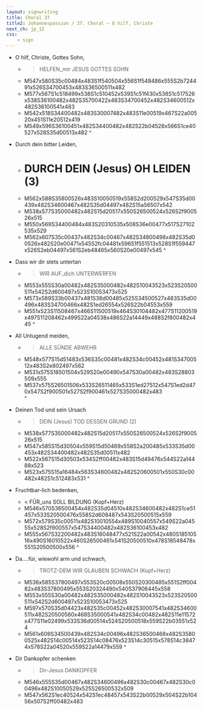 ```yaml
---
layout: signwriting
title: Choral 37
title2: Johannespassion / 37. Choral – O hilf, Christe
next_ch: jp_12
css:
    - sign
---
```


<!--
https://www.signbank.org/signpuddle2.0/searchword.php
https://www.sutton-signwriting.io/signmaker
-->

- O hilf,             Christe, Gottes     Sohn,
    + > HELFEN_mir JESUS    GOTTES SOHN
    + M547x580S35c00484x483S1f540504x556S1f548486x555S2b724491x526S34700453x483S36500511x482
    + M577x567S1c518499x538S1c510452x539S1c51f430x538S1c517526x538S36100482x482S35700422x483S34700452x482S34600512x482S36100541x483
    + M542x518S34400482x483S30007482x483S11e00519x467S22a00520x451S11e20512x419
    + M549x596S36100451x482S34400482x482S22b04528x566S1ce40527x528S35d00513x482
^

- Durch     dein   bitter  Leiden,
    + # DURCH  DEIN   (Jesus)  OH      LEIDEN (3)
    + M562x588S35800526x483S10050519x558S2d200529x547S35d00439x482S34600467x482S35d04497x482S15a56507x542
    + M538x577S35000482x482S15d20517x550S26500524x526S2f900526x515
    + M550x569S34400484x483S20310535x508S36e00477x517S27102535x529
    + M562x607S35c00437x482S34c00467x482S34800498x482S35d00526x482S20e00471x545S2fc04481x596S1f551513x528S1f559447x526S2eb04497x561S2eb48465x560S20e00497x545
^

- Dass wir    dir  stets   untertan
    + > WIR  AUF_dich  UNTERWERFEN
    + M553x555S30a00482x482S35000482x482S10043523x523S20500511x542S2d600497x523S10053473x525
    + M573x589S33b00437x481S36d00485x525S34500527x483S35d00496x483S34700466x482S1ed26554x526S22b04553x559
    + M551x523S11508467x466S11500519x464S30104482x477S11200519x497S11208462x499S22a04538x486S22a14449x488S2f800482x445
^

- All      Untugend  meiden,
    + > ALLE       SÜNDE ABWEHR
    + M548x577S15d51483x536S35c00481x482S34c00452x481S34700512x483S2e802497x562
    + M531x575S18501504x529S20e00490x547S30a00482x483S28803509x555
    + M537x575S26501506x533S26511465x533S1ed27512x547S1ed2d470x547S2f900501x527S2f900461x527S35000482x483                  
^


- Deinen Tod  und sein          Ursach
    + > DEIN  (Jesus)   TOD         DESSEN  GRUND (2)
    + M538x577S35000482x482S15d20517x550S26500524x526S2f900526x515
    + M547x585S15d30504x559S15d50469x558S2a200485x533S35d00453x482S34400482x482S35d00511x482
    + M522x567S15d30503x534S2ff00482x483S15d49476x544S22a14488x523
    + M523x575S15a16484x563S34600482x482S20600501x550S30c00482x482S1c512483x531
^


- Fruchtbar-lich    bedenken,
    + < FÜR_uns  SOLL  BILDUNG (Kopf+Herz)
    + M546x570S36500454x482S35d04510x482S34600482x482S1ce51457x533S20500476x558S2d608487x543S20500515x559
    + M572x579S35c00511x482S10010554x489S10040557x549S22a04555x528S2f900557x547S34400482x482S36100453x482
    + M555x567S32200482x483S16048477x521S22a00542x480S18510516x490S16010522x460S26500461x541S20500510x478S18548478x551S20500500x556
^

- Da….für,        wiewohl   arm  und      schwach,
    + > TROTZ-DEM  WIR         GLAUBEN     SCHWACH (Kopf+Herz)
    + M536x585S37800497x553S20c00508x550S20300485x551S2ff00482x483S37800495x553S20324490x540S37906445x558
    + M553x555S30a00482x482S35000482x482S10043523x523S20500511x542S2d600497x523S10053473x525
    + M597x570S35d04423x482S35c00452x482S30007541x482S34600511x482S20500560x468S35000541x482S34c00482x482S11e11572x477S11e02499x533S36d00514x524S20500518x559S22b03551x524
    + M561x609S34500439x482S34c00496x482S36500468x482S35800525x482S14c00514x523S14c08476x523S14c30515x578S14c38474x578S22a04520x559S22a14479x559
^

- Dir               Dankopfer schenken
    + > Dir-Jesus         DANKOPFER
    + M546x555S35d00467x482S34600496x482S30c00467x482S30c00496x482S10050529x525S26500532x509
    + M547x562S1ec40524x542S1ec48457x543S22b00529x504S22b10456x507S2ff00482x483

